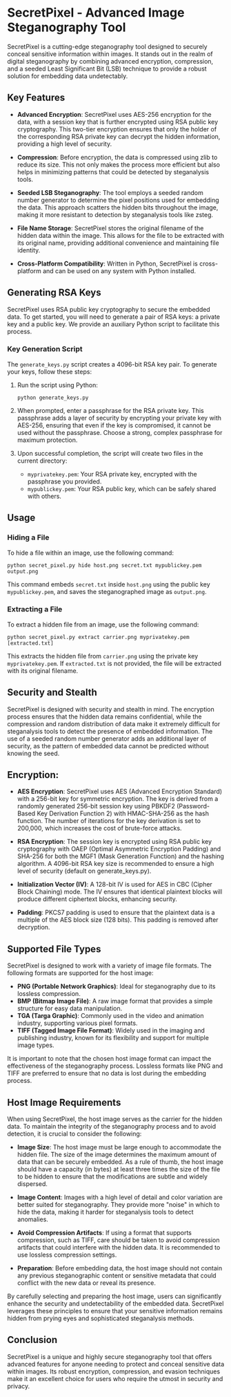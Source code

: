 # SecretPixel - Advanced Image Steganography Tool

SecretPixel is a cutting-edge steganography tool designed to securely conceal sensitive information within images. It stands out in the realm of digital steganography by combining advanced encryption, compression, and a seeded Least Significant Bit (LSB) technique to provide a robust solution for embedding data undetectably.

## Key Features

- **Advanced Encryption**: SecretPixel uses AES-256 encryption for the data, with a session key that is further encrypted using RSA public key cryptography. This two-tier encryption ensures that only the holder of the corresponding RSA private key can decrypt the hidden information, providing a high level of security.

- **Compression**: Before encryption, the data is compressed using zlib to reduce its size. This not only makes the process more efficient but also helps in minimizing patterns that could be detected by steganalysis tools.

- **Seeded LSB Steganography**: The tool employs a seeded random number generator to determine the pixel positions used for embedding the data. This approach scatters the hidden bits throughout the image, making it more resistant to detection by steganalysis tools like zsteg.

- **File Name Storage**: SecretPixel stores the original filename of the hidden data within the image. This allows for the file to be extracted with its original name, providing additional convenience and maintaining file identity.

- **Cross-Platform Compatibility**: Written in Python, SecretPixel is cross-platform and can be used on any system with Python installed.


## Generating RSA Keys

SecretPixel uses RSA public key cryptography to secure the embedded data. To get started, you will need to generate a pair of RSA keys: a private key and a public key. We provide an auxiliary Python script to facilitate this process.

### Key Generation Script

The `generate_keys.py` script creates a 4096-bit RSA key pair. To generate your keys, follow these steps:

1. Run the script using Python:

   `python generate_keys.py`

2. When prompted, enter a passphrase for the RSA private key. This passphrase adds a layer of security by encrypting your private key with AES-256, ensuring that even if the key is compromised, it cannot be used without the passphrase. Choose a strong, complex passphrase for maximum protection.

3. Upon successful completion, the script will create two files in the current directory:
   - `myprivatekey.pem`: Your RSA private key, encrypted with the passphrase you provided.
   - `mypublickey.pem`: Your RSA public key, which can be safely shared with others.


## Usage

### Hiding a File

To hide a file within an image, use the following command:

`python secret_pixel.py hide host.png secret.txt mypublickey.pem output.png`

This command embeds `secret.txt` inside `host.png` using the public key `mypublickey.pem`, and saves the steganographed image as `output.png`.

### Extracting a File

To extract a hidden file from an image, use the following command:

`python secret_pixel.py extract carrier.png myprivatekey.pem [extracted.txt]`

This extracts the hidden file from `carrier.png` using the private key `myprivatekey.pem`. If `extracted.txt` is not provided, the file will be extracted with its original filename.


## Security and Stealth

SecretPixel is designed with security and stealth in mind. The encryption process ensures that the hidden data remains confidential, while the compression and random distribution of data make it extremely difficult for steganalysis tools to detect the presence of embedded information. The use of a seeded random number generator adds an additional layer of security, as the pattern of embedded data cannot be predicted without knowing the seed.


## Encryption:

- **AES Encryption**: SecretPixel uses AES (Advanced Encryption Standard) with a 256-bit key for symmetric encryption. The key is derived from a randomly generated 256-bit session key using PBKDF2 (Password-Based Key Derivation Function 2) with HMAC-SHA-256 as the hash function. The number of iterations for the key derivation is set to 200,000, which increases the cost of brute-force attacks.

- **RSA Encryption**: The session key is encrypted using RSA public key cryptography with OAEP (Optimal Asymmetric Encryption Padding) and SHA-256 for both the MGF1 (Mask Generation Function) and the hashing algorithm. A 4096-bit RSA key size is recommended to ensure a high level of security (default on generate_keys.py).

- **Initialization Vector (IV)**: A 128-bit IV is used for AES in CBC (Cipher Block Chaining) mode. The IV ensures that identical plaintext blocks will produce different ciphertext blocks, enhancing security.

- **Padding**: PKCS7 padding is used to ensure that the plaintext data is a multiple of the AES block size (128 bits). This padding is removed after decryption.


## Supported File Types

SecretPixel is designed to work with a variety of image file formats. The following formats are supported for the host image:

- **PNG (Portable Network Graphics)**: Ideal for steganography due to its lossless compression.
- **BMP (Bitmap Image File)**: A raw image format that provides a simple structure for easy data manipulation.
- **TGA (Targa Graphic)**: Commonly used in the video and animation industry, supporting various pixel formats.
- **TIFF (Tagged Image File Format)**: Widely used in the imaging and publishing industry, known for its flexibility and support for multiple image types.

It is important to note that the chosen host image format can impact the effectiveness of the steganography process. Lossless formats like PNG and TIFF are preferred to ensure that no data is lost during the embedding process.

## Host Image Requirements

When using SecretPixel, the host image serves as the carrier for the hidden data. To maintain the integrity of the steganography process and to avoid detection, it is crucial to consider the following:

- **Image Size**: The host image must be large enough to accommodate the hidden file. The size of the image determines the maximum amount of data that can be securely embedded. As a rule of thumb, the host image should have a capacity (in bytes) at least three times the size of the file to be hidden to ensure that the modifications are subtle and widely dispersed.

- **Image Content**: Images with a high level of detail and color variation are better suited for steganography. They provide more "noise" in which to hide the data, making it harder for steganalysis tools to detect anomalies.

- **Avoid Compression Artifacts**: If using a format that supports compression, such as TIFF, care should be taken to avoid compression artifacts that could interfere with the hidden data. It is recommended to use lossless compression settings.

- **Preparation**: Before embedding data, the host image should not contain any previous steganographic content or sensitive metadata that could conflict with the new data or reveal its presence.

By carefully selecting and preparing the host image, users can significantly enhance the security and undetectability of the embedded data. SecretPixel leverages these principles to ensure that your sensitive information remains hidden from prying eyes and sophisticated steganalysis methods.

## Conclusion

SecretPixel is a unique and highly secure steganography tool that offers advanced features for anyone needing to protect and conceal sensitive data within images. Its robust encryption, compression, and evasion techniques make it an excellent choice for users who require the utmost in security and privacy.

